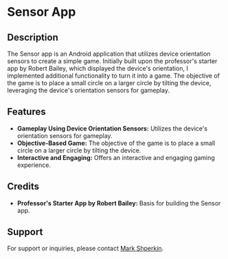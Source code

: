 <!DOCTYPE html>
<html lang="en">
<head>
  <meta charset="UTF-8">
  <meta name="viewport" content="width=device-width, initial-scale=1.0">
  <title>Sensor App</title>
</head>
<body>

  <h1>Sensor App</h1>

  <h2>Description</h2>
  <p>The Sensor app is an Android application that utilizes device orientation sensors to create a simple game. Initially built upon the professor's starter app by Robert Bailey, which displayed the device's orientation, I implemented additional functionality to turn it into a game. The objective of the game is to place a small circle on a larger circle by tilting the device, leveraging the device's orientation sensors for gameplay.</p>

  <h2>Features</h2>
  <ul>
    <li><strong>Gameplay Using Device Orientation Sensors:</strong> Utilizes the device's orientation sensors for gameplay.</li>
    <li><strong>Objective-Based Game:</strong> The objective of the game is to place a small circle on a larger circle by tilting the device.</li>
    <li><strong>Interactive and Engaging:</strong> Offers an interactive and engaging gaming experience.</li>
  </ul>

  <h2>Credits</h2>
  <ul>
    <li><strong>Professor's Starter App by Robert Bailey:</strong> Basis for building the Sensor app.</li>
  </ul>

  <h2>Support</h2>
  <p>For support or inquiries, please contact <a href="mailto:markshperkin1@gmail.com">Mark Shperkin</a>.</p>

</body>
</html>
